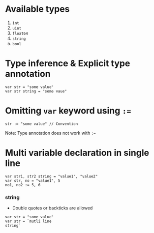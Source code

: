 # Available types

1. `int`
2. `uint`
3. `float64`
4. `string`
5. `bool`

# Type inference & Explicit type annotation 

```
var str = "some value"
var str string = "some vaue"
```

# Omitting `var` keyword using `:=`


```
str := "some value" // Convention
```

Note: Type annotation does not work with `:=`

# Multi variable declaration in single line

```
var str1, str2 string = "value1", "value2"
var str, no = "value1", 5
no1, no2 := 5, 6
```

### string

- Double quotes or backticks are allowed
```
var str = "some value"
var str = `mutli line 
string`
```




